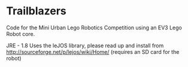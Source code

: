 # Trailblazers
Code for the Mini Urban Lego Robotics Competition using an EV3 Lego Robot core.

JRE - 1.8
Uses the leJOS library, please read up and install from http://sourceforge.net/p/lejos/wiki/Home/ (requires an SD card for the robot)